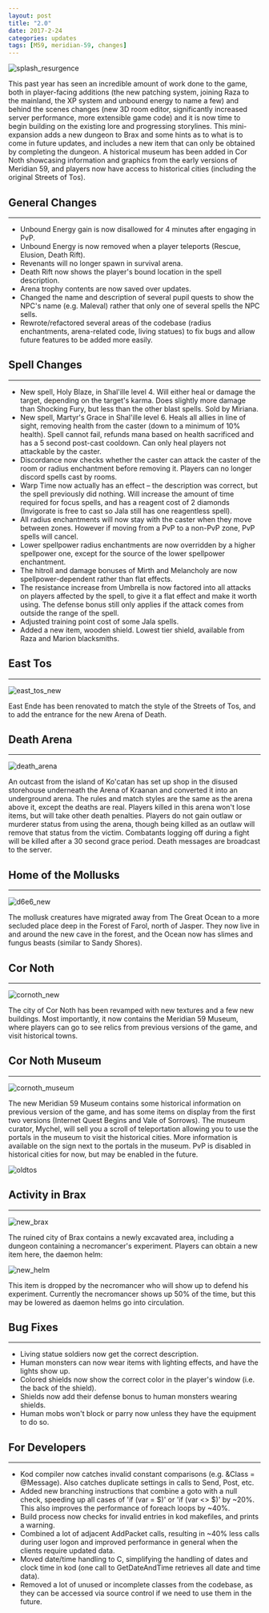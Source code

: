 ```yaml
---
layout: post
title: "2.0"
date: 2017-2-24
categories: updates
tags: [M59, meridian-59, changes]
---
```


![splash_resurgence](https://updates.m59.online/images/splash_resurgence.png)

This past year has seen an incredible amount of work done to the game, both in player-facing additions (the new patching system, joining Raza to the mainland, the XP system and unbound energy to name a few) and behind the scenes changes (new 3D room editor, significantly increased server performance, more extensible game code) and it is now time to begin building on the existing lore and progressing storylines. This mini-expansion adds a new dungeon to Brax and some hints as to what is to come in future updates, and includes a new item that can only be obtained by completing the dungeon. A historical museum has been added in Cor Noth showcasing information and graphics from the early versions of Meridian 59, and players now have access to historical cities (including the original Streets of Tos). 

## General Changes

---

- Unbound Energy gain is now disallowed for 4 minutes after engaging in PvP.
- Unbound Energy is now removed when a player teleports (Rescue, Elusion, Death Rift).
- Revenants will no longer spawn in survival arena.
- Death Rift now shows the player's bound location in the spell description.
- Arena trophy contents are now saved over updates.
- Changed the name and description of several pupil quests to show the NPC's name (e.g. Maleval) rather that only one of several spells the NPC sells.
- Rewrote/refactored several areas of the codebase (radius enchantments, arena-related code, living statues) to fix bugs and allow future features to be added more easily.

## Spell Changes

---

- New spell, Holy Blaze, in Shal'ille level 4. Will either heal or damage the target, depending on the target's karma. Does slightly more damage than Shocking Fury, but less than the other blast spells. Sold by Miriana.
- New spell, Martyr's Grace in Shal'ille level 6. Heals all allies in line of sight, removing health from the caster (down to a minimum of 10% health). Spell cannot fail, refunds mana based on health sacrificed and has a 5 second post-cast cooldown. Can only heal players not attackable by the caster.
- Discordance now checks whether the caster can attack the caster of the room or radius enchantment before removing it. Players can no longer discord spells cast by rooms.
- Warp Time now actually has an effect – the description was correct, but the spell previously did nothing. Will increase the amount of time required for focus spells, and has a reagent cost of 2 diamonds (Invigorate is free to cast so Jala still has one reagentless spell).
- All radius enchantments will now stay with the caster when they move between zones. However if moving from a PvP to a non-PvP zone, PvP spells will cancel.
- Lower spellpower radius enchantments are now overridden by a higher spellpower one, except for the source of the lower spellpower enchantment.
- The hitroll and damage bonuses of Mirth and Melancholy are now spellpower-dependent rather than flat effects.
- The resistance increase from Umbrella is now factored into all attacks on players affected by the spell, to give it a flat effect and make it worth using. The defense bonus still only applies if the attack comes from outside the range of the spell.
- Adjusted training point cost of some Jala spells.
- Added a new item, wooden shield. Lowest tier shield, available from Raza and Marion blacksmiths.

## East Tos

---

![east_tos_new](https://updates.m59.online/images/east_tos_new-300x164.png)

East Ende has been renovated to match the style of the Streets of Tos, and to add the entrance for the new Arena of Death.

## Death Arena

---

![death_arena](https://updates.m59.online/images/death_arena-300x164.png)

An outcast from the island of Ko'catan has set up shop in the disused storehouse underneath the Arena of Kraanan and converted it into an underground arena. The rules and match styles are the same as the arena above it, except the deaths are real. Players killed in this arena won't lose items, but will take other death penalties. Players do not gain outlaw or murderer status from using the arena, though being killed as an outlaw will remove that status from the victim. Combatants logging off during a fight will be killed after a 30 second grace period. Death messages are broadcast to the server.

## Home of the Mollusks

---

![d6e6_new](https://updates.m59.online/images/d6e6_new-300x164.png)

The mollusk creatures have migrated away from The Great Ocean to a more secluded place deep in the Forest of Farol, north of Jasper. They now live in and around the new cave in the forest, and the Ocean now has slimes and fungus beasts (similar to Sandy Shores).

## Cor Noth

---

![cornoth_new](https://updates.m59.online/cornoth_new-300x164.png)

The city of Cor Noth has been revamped with new textures and a few new buildings. Most importantly, it now contains the Meridian 59 Museum, where players can go to see relics from previous versions of the game, and visit historical towns.

## Cor Noth Museum

---

![cornoth_museum](https://updates.m59.online/cornoth_museum-300x164.png)

The new Meridian 59 Museum contains some historical information on previous version of the game, and has some items on display from the first two versions (Internet Quest Begins and Vale of Sorrows). The museum curator, Mychel, will sell you a scroll of teleportation allowing you to use the portals in the museum to visit the historical cities. More information is available on the sign next to the portals in the museum. PvP is disabled in historical cities for now, but may be enabled in the future.

![oldtos](https://updates.m59.online/images/oldtos-300x163.png)

## Activity in Brax

---

![new_brax](https://updates.m59.online/new_brax-300x163.png)

The ruined city of Brax contains a newly excavated area, including a dungeon containing a necromancer's experiment. Players can obtain a new item here, the daemon helm:

![new_helm](https://updates.m59.online/new_helm-300x240.png)

This item is dropped by the necromancer who will show up to defend his experiment. Currently the necromancer shows up 50% of the time, but this may be lowered as daemon helms go into circulation.

## Bug Fixes

---

- Living statue soldiers now get the correct description.
- Human monsters can now wear items with lighting effects, and have the lights show up.
- Colored shields now show the correct color in the player's window (i.e. the back of the shield).
- Shields now add their defense bonus to human monsters wearing shields.
- Human mobs won't block or parry now unless they have the equipment to do so.

## For Developers

---

- Kod compiler now catches invalid constant comparisons (e.g. &Class = @Message). Also catches duplicate settings in calls to Send, Post, etc.
- Added new branching instructions that combine a goto with a null check, speeding up all cases of 'if (var = $)' or 'if (var <> $)' by ~20%. This also improves the performance of foreach loops by ~40%.
- Build process now checks for invalid entries in kod makefiles, and prints a warning.
- Combined a lot of adjacent AddPacket calls, resulting in ~40% less calls during user logon and improved performance in general when the clients require updated data.
- Moved date/time handling to C, simplifying the handling of dates and clock time in kod (one call to GetDateAndTime retrieves all date and time data).
- Removed a lot of unused or incomplete classes from the codebase, as they can be accessed via source control if we need to use them in the future.